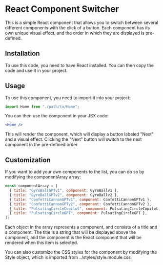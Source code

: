 # React Component Switcher

This is a simple React component that allows you to switch between several different components with the click of a button. Each component has its own unique visual effect, and the order in which they are displayed is pre-defined.

## Installation

To use this code, you need to have React installed. You can then copy the code and use it in your project.

## Usage

To use this component, you need to import it into your project:

```javascript
import Home from "./path/to/Home";
```

You can then use the component in your JSX code:

```jsx
<Home />
```

This will render the component, which will display a button labeled "Next" and a visual effect. Clicking the "Next" button will switch to the next component in the pre-defined order.

## Customization

If you want to add your own components to the list, you can do so by modifying the componentArray array:

```javascript
const componentArray = [
  { title: "GyroBallGPTv1", component: GyroBallv1 },
  { title: "GyroBallGPTv2", component: GyroBallv2 },
  { title: "ConfettiCannonGPTv1", component: ConfettiCannonGPTv1 },
  { title: "ConfettiCannonGPTv2", component: ConfettiCannonGPTv2 },
  { title: "PulsatingCircleCopilot", component: PulsatingCircleCopilot },
  { title: "PulsatingCircleGPT", component: PulsatingCircleGPT },
];
```

Each object in the array represents a component, and consists of a title and a component. The title is a string that will be displayed above the component, and the component is the React component that will be rendered when this item is selected.

You can also customize the CSS styles for the component by modifying the Style object, which is imported from ../styles/style.module.css.
